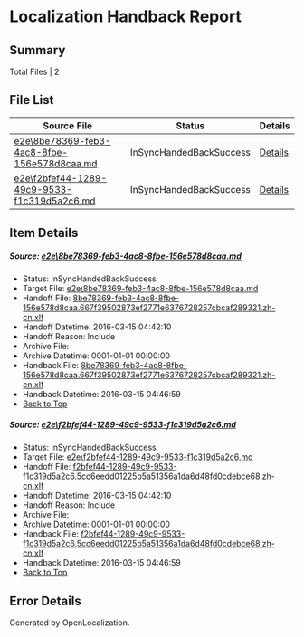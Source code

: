 # <a name='report-top'></a> Localization Handback Report

## Summary
 Total Files | 2

## File List
 Source File | Status | Details 
 ----------- | ------ | ------- 
 [e2e\8be78369-feb3-4ac8-8fbe-156e578d8caa.md](https://github.com/OpenLocalizationTest/oltest/blob/256bb5fb9c77bb17e9b114c3e6fad535f3736151/e2e/8be78369-feb3-4ac8-8fbe-156e578d8caa.md) | InSyncHandedBackSuccess | [Details](#33c080b913c6b51ae150ff9a139256cbeb0dae1e8)
 [e2e\f2bfef44-1289-49c9-9533-f1c319d5a2c6.md](https://github.com/OpenLocalizationTest/oltest/blob/256bb5fb9c77bb17e9b114c3e6fad535f3736151/e2e/f2bfef44-1289-49c9-9533-f1c319d5a2c6.md) | InSyncHandedBackSuccess | [Details](#360bd56f81e209768be4685843864d73c0273ed414)

## Item Details
##### <a name='33c080b913c6b51ae150ff9a139256cbeb0dae1e8'></a> Source: [e2e\8be78369-feb3-4ac8-8fbe-156e578d8caa.md](https://github.com/OpenLocalizationTest/oltest/blob/256bb5fb9c77bb17e9b114c3e6fad535f3736151/e2e/8be78369-feb3-4ac8-8fbe-156e578d8caa.md)
* Status: InSyncHandedBackSuccess
* Target File: [e2e\8be78369-feb3-4ac8-8fbe-156e578d8caa.md](https://github.com/OpenLocalizationTestOrg/oltest.zh-cn/blob/ad9696e2a040d6291dfa59d8b2052ac7d7afd38e/e2e/8be78369-feb3-4ac8-8fbe-156e578d8caa.md)
* Handoff File: [8be78369-feb3-4ac8-8fbe-156e578d8caa.667f39502873ef2771e6376728257cbcaf289321.zh-cn.xlf](https://github.com/OpenLocalizationTestOrg/olhandoff/blob/621b5544080a0a30d4bff610d320521d2b1f21f1/ol-handoff/OpenLocalizationTestOrg/oltest.zh-cn/yuwzho/8be78369-feb3-4ac8-8fbe-156e578d8caa.667f39502873ef2771e6376728257cbcaf289321.zh-cn.xlf)
* Handoff Datetime: 2016-03-15 04:42:10
* Handoff Reason: Include
* Archive File: 
* Archive Datetime: 0001-01-01 00:00:00
* Handback File: [8be78369-feb3-4ac8-8fbe-156e578d8caa.667f39502873ef2771e6376728257cbcaf289321.zh-cn.xlf](https://github.com/OpenLocalizationTestOrg/olhandback/blob/adf57712f480a39c3874f6a27833123b5ed63272/ol-handback/OpenLocalizationTestOrg/oltest.zh-cn/yuwzho/ht/8be78369-feb3-4ac8-8fbe-156e578d8caa.667f39502873ef2771e6376728257cbcaf289321.zh-cn.xlf)
* Handback Datetime: 2016-03-15 04:46:59
* [Back to Top](#report-top)

##### <a name='360bd56f81e209768be4685843864d73c0273ed414'></a> Source: [e2e\f2bfef44-1289-49c9-9533-f1c319d5a2c6.md](https://github.com/OpenLocalizationTest/oltest/blob/256bb5fb9c77bb17e9b114c3e6fad535f3736151/e2e/f2bfef44-1289-49c9-9533-f1c319d5a2c6.md)
* Status: InSyncHandedBackSuccess
* Target File: [e2e\f2bfef44-1289-49c9-9533-f1c319d5a2c6.md](https://github.com/OpenLocalizationTestOrg/oltest.zh-cn/blob/ad9696e2a040d6291dfa59d8b2052ac7d7afd38e/e2e/f2bfef44-1289-49c9-9533-f1c319d5a2c6.md)
* Handoff File: [f2bfef44-1289-49c9-9533-f1c319d5a2c6.5cc6eedd01225b5a51356a1da6d48fd0cdebce68.zh-cn.xlf](https://github.com/OpenLocalizationTestOrg/olhandoff/blob/621b5544080a0a30d4bff610d320521d2b1f21f1/ol-handoff/OpenLocalizationTestOrg/oltest.zh-cn/yuwzho/f2bfef44-1289-49c9-9533-f1c319d5a2c6.5cc6eedd01225b5a51356a1da6d48fd0cdebce68.zh-cn.xlf)
* Handoff Datetime: 2016-03-15 04:42:10
* Handoff Reason: Include
* Archive File: 
* Archive Datetime: 0001-01-01 00:00:00
* Handback File: [f2bfef44-1289-49c9-9533-f1c319d5a2c6.5cc6eedd01225b5a51356a1da6d48fd0cdebce68.zh-cn.xlf](https://github.com/OpenLocalizationTestOrg/olhandback/blob/adf57712f480a39c3874f6a27833123b5ed63272/ol-handback/OpenLocalizationTestOrg/oltest.zh-cn/yuwzho/ht/f2bfef44-1289-49c9-9533-f1c319d5a2c6.5cc6eedd01225b5a51356a1da6d48fd0cdebce68.zh-cn.xlf)
* Handback Datetime: 2016-03-15 04:46:59
* [Back to Top](#report-top)


## Error Details

Generated by OpenLocalization.
